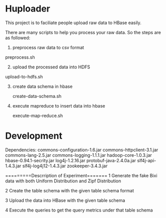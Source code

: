 Huploader
=========

This project is to faciliate people upload raw data to HBase easily.

There are many scripts to help you process your raw data.
So the steps are as followed:

1) preprocess raw data to csv format

  preprocess.sh

2) upload the processed data into HDFS

  upload-to-hdfs.sh

3) create data schema in hbase

   create-data-schema.sh

4) execute mapreduce to insert data into hbase

   execute-map-reduce.sh


Development 
=========

Dependencies:
commons-configuration-1.6.jar
commons-httpclient-3.1.jar
commons-lang-2.5.jar
commons-logging-1.1.1.jar
hadoop-core-1.0.3.jar
hbase-0.94.1-secrity.jar
log4j-1.2.16.jar
protobuf-java-2.4.0a.jar
slf4j-api-1.4.3.jar
slf4j-log4j12-1.4.3.jar
zookeeper-3.4.3.jar


=========Descrription of Experiment=======
1 Generate the fake Bixi data with both Uniform Distribution and Zipf Distribution

2 Create the table schema with the given table schema format

3 Upload the data into HBase with the given table schema

4 Execute the queries to get the query metrics under that table schema






















